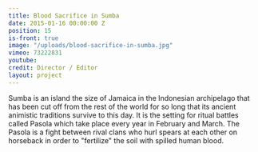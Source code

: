 ```yaml
---
title: Blood Sacrifice in Sumba
date: 2015-01-16 00:00:00 Z
position: 15
is-front: true
image: "/uploads/blood-sacrifice-in-sumba.jpg"
vimeo: 73222831
youtube: 
credit: Director / Editor
layout: project
---
```


Sumba is an island the size of Jamaica in the Indonesian archipelago that has been cut off from the rest of the world for so long that its ancient animistic traditions survive to this day. It is the setting for ritual battles called Pasola which take place every year in February and March. The Pasola is a fight between rival clans who hurl spears at each other on horseback in order to "fertilize" the soil with spilled human blood.